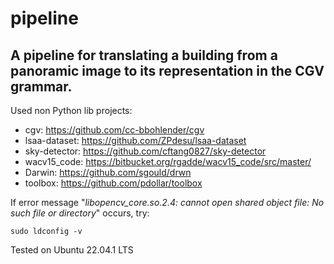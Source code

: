 # pipeline
## A pipeline for translating a building from a panoramic image to its representation in the CGV grammar.


Used non Python lib projects:
- cgv: https://github.com/cc-bbohlender/cgv
- lsaa-dataset: https://github.com/ZPdesu/lsaa-dataset
- sky-detector: https://github.com/cftang0827/sky-detector
- wacv15_code: https://bitbucket.org/rgadde/wacv15_code/src/master/
- Darwin: https://github.com/sgould/drwn
- toolbox: https://github.com/pdollar/toolbox



If error message "*libopencv_core.so.2.4: cannot open shared object file: No such file or directory*" occurs, try:

```commandline
sudo ldconfig -v
```


Tested on Ubuntu 22.04.1 LTS  